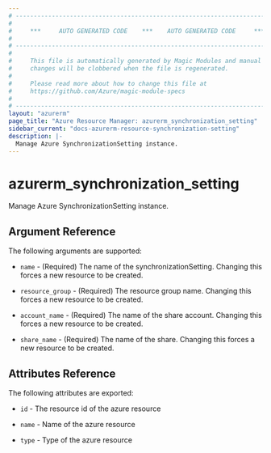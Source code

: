 ```yaml
---
# ----------------------------------------------------------------------------
#
#     ***     AUTO GENERATED CODE    ***    AUTO GENERATED CODE     ***
#
# ----------------------------------------------------------------------------
#
#     This file is automatically generated by Magic Modules and manual
#     changes will be clobbered when the file is regenerated.
#
#     Please read more about how to change this file at
#     https://github.com/Azure/magic-module-specs
#
# ----------------------------------------------------------------------------
layout: "azurerm"
page_title: "Azure Resource Manager: azurerm_synchronization_setting"
sidebar_current: "docs-azurerm-resource-synchronization-setting"
description: |-
  Manage Azure SynchronizationSetting instance.
---
```


# azurerm_synchronization_setting

Manage Azure SynchronizationSetting instance.


## Argument Reference

The following arguments are supported:

* `name` - (Required) The name of the synchronizationSetting. Changing this forces a new resource to be created.

* `resource_group` - (Required) The resource group name. Changing this forces a new resource to be created.

* `account_name` - (Required) The name of the share account. Changing this forces a new resource to be created.

* `share_name` - (Required) The name of the share. Changing this forces a new resource to be created.

## Attributes Reference

The following attributes are exported:

* `id` - The resource id of the azure resource

* `name` - Name of the azure resource

* `type` - Type of the azure resource
